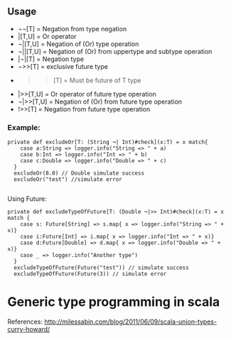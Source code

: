 
## Usage
- ¬¬[T]    = Negation from type negation
- |[T,U]   = Or operator
- ¬|[T,U]  = Negation of (Or) type operation
- ¬||[T,U] =  Negation of (Or) from uppertype and subtype operation
- |¬|[T]   = Negation type
- ¬>>[T]   = exclusive future type
- >>[T]    = Must be future of T type
- |>>[T,U] = Or operator of future type operation
- ¬|>>[T,U] = Negation of (Or) from future type operation
- !>>[T] = Negation from future type operation

### Example: 

```
private def excludeOr[T: (String ¬| Int)#check](x:T) = x match{
    case a:String => logger.info("String => " + a)
    case b:Int => logger.info("Int => " + b)
    case c:Double => logger.info("Double => " + c)
  }
  excludeOr(8.0) // Double simulate success
  excludeOr("test") //simulate error
  
```

Using Future: 
```
private def excludeTypeOfFuture[T: (Double ¬|>> Int)#check](x:T) = x match {
    case s: Future[String] => s.map{ x => logger.info("String => " + x)}
    case i:Future[Int] => i.map{ x => logger.info("Int => " + x)}
    case d:Future[Double] => d.map{ x => logger.info("Double => " + x)}
    case _ => logger.info("Another type")
  }
  excludeTypeOfFuture(Future("test")) // simulate success
  excludeTypeOfFuture(Future(3)) // simulate error

```

# Generic type programming in scala

References: http://milessabin.com/blog/2011/06/09/scala-union-types-curry-howard/
